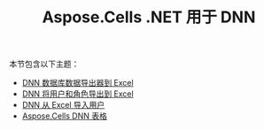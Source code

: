 ﻿---
title: Aspose.Cells .NET 用于 DNN
type: docs
weight: 70
url: /zh/net/aspose-cells-net-for-dnn/
---
本节包含以下主题：

- [DNN 数据库数据导出器到 Excel](/cells/zh/net/dnn-database-data-exporter-to-excel/)
- [DNN 将用户和角色导出到 Excel](/cells/zh/net/dnn-export-users-and-roles-to-excel/)
- [DNN 从 Excel 导入用户](/cells/zh/net/dnn-import-users-from-excel/)
- [Aspose.Cells DNN 表格](/cells/zh/net/aspose-cells-forms-for-dnn/)
